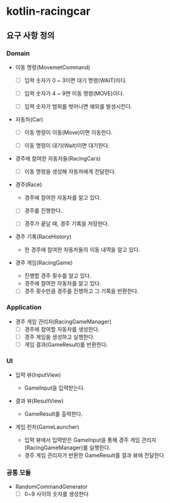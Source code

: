 # kotlin-racingcar

## 요구 사항 정의
### Domain
- 이동 명령(MovemetCommand)
  - [ ] 입력 숫자가 0 ~ 3이면 대기 명령(WAIT)이다.
  - [ ] 입력 숫자가 4 ~ 9면 이동 명령(MOVE)이다.
  - [ ] 입력 숫자가 범위를 벗어나면 예외를 발생시킨다.


- 자동차(Car)
  - [ ] 이동 명령이 이동(Move)이면 이동한다.
  - [ ] 이동 명령이 대기(Wait)이면 대기한다.


- 경주에 참여한 자동차들(RacingCars)
  - [ ] 이동 명령을 생성해 자동차에게 전달한다.


- 경주(Race)
  - 경주에 참여한 자동차를 알고 있다.
  - [ ] 경주를 진행한다.
  - [ ] 경주가 끝날 때, 경주 기록을 저장한다.


- 경주 기록(RaceHistory)
  - 한 경주에 참여한 자동차들의 이동 내역을 알고 있다.


- 경주 게임(RacingGame)
  - 진행할 경주 횟수를 알고 있다.
  - 경주에 참여한 자동차를 알고 있다.
  - [ ] 경주 횟수만큼 경주를 진행하고 그 기록을 반환한다.

### Application
- 경주 게임 관리자(RacingGameManager)
  - [ ] 경주에 참여할 자동차를 생성한다.
  - [ ] 경주 게임을 생성하고 실행한다.
  - [ ] 게임 결과(GameResult)를 반환한다.

### UI
- 입력 뷰(InputView)
    - GameInput을 입력받는다.


- 결과 뷰(ResultView)
    - GameResult를 출력한다.


- 게임 런처(GameLauncher)
  - 입력 뷰에서 입력받은 GameInput을 통해 경주 게임 관리자(RacingGameManager)를 실행한다.
  - 경주 게임 관리자가 반환한 GameResult를 결과 뷰에 전달한다
  

### 공통 모듈
- RandomCommandGenerator
  - [ ] 0~9 사이의 숫자를 생성한다
